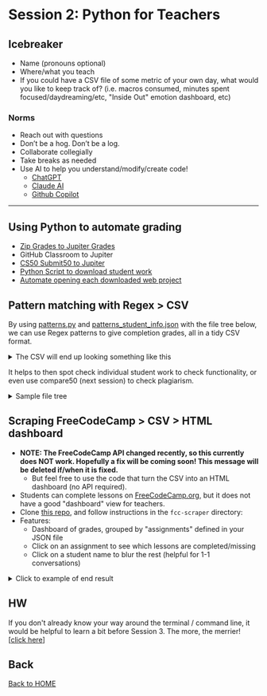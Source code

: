 # Session 2: Python for Teachers

## Icebreaker

* Name (pronouns optional)
* Where/what you teach
* If you could have a CSV file of some metric of your own day, what would you like to keep track of? (i.e. macros consumed, minutes spent focused/daydreaming/etc, "Inside Out" emotion dashboard, etc)

### Norms

* Reach out with questions
* Don’t be a hog. Don’t be a log.
* Collaborate collegially
* Take breaks as needed
* Use AI to help you understand/modify/create code!
  * [ChatGPT](https://chatgpt.com/)
  * [Claude AI](https://claude.ai/)
  * [Github Copilot](https://github.com/features/copilot)

---

## Using Python to automate grading

* [Zip Grades to Jupiter Grades](zip_to_jupiter.py)
* GitHub Classroom to Jupiter
* [CS50 Submit50 to Jupiter](submit50_to_jupiter.py)
* [Python Script to download student work](download_student_work.py)
* [Automate opening each downloaded web project](open_student_websites.py) 

## Pattern matching with Regex > CSV

By using [patterns.py](patterns.py) and [patterns_student_info.json](patterns_student_info.json) with the file tree below, we can use Regex patterns to give completion grades, all in a tidy CSV format. 

<details>

<summary>The CSV will end up looking something like this</summary>

![](img/patterns_sample_csv.png)

</details>

It helps to then spot check individual student work to check functionality, or even use compare50 (next session) to check plagiarism.

<details>

<summary>Sample file tree</summary>

```
├── github-classroom
│   ├── cs101-2027
│   │   └── web-design-03-12-2025-08-19-37
│   │       ├── student1234
│   │       │   └── 01-basics
│   │       │       ├── index.html
│   │       │       └── style.css
│   │       ├── student5678
│   │       │   └── 01-basics
│   │       │       ├── index.html
│   │       │       └── style.css
│   │       └── student9012
│   │           └── 01-basics
│   │               ├── index.html
│   │               └── style.css
│   └── cs102-2026
│       └── p5js-04-03-2025-09-14-06
│           ├── studentA
│           │   └── shapes
│           │       ├── index.html
│           │       └── sketch.js
│           ├── studentB
│           │   └── shapes
│           │       ├── index.html
│           │       └── sketch.js
│           └── studentC
│               └── shapes
│                   ├── index.html
│                   └── sketch.js
└── patterns
    ├── cs101info.json
    ├── cs102info.json
    └── patterns.py
```



</details>



## Scraping FreeCodeCamp > CSV > HTML dashboard

* **NOTE: The FreeCodeCamp API changed recently, so this currently does NOT work. Hopefully a fix will be coming soon! This message will be deleted if/when it is fixed.**
  * But feel free to use the code that turn the CSV into an HTML dashboard (no API required).
* Students can complete lessons on [FreeCodeCamp.org](http://freecodecamp.org), but it does not have a good "dashboard" view for teachers.
* Clone [this repo](https://github.com/bmuellerhstat/grading/tree/main/fcc-scraper), and follow instructions in the `fcc-scraper` directory:
* Features:
  * Dashboard of grades, grouped by "assignments" defined in your JSON file
  * Click on an assignment to see which lessons are completed/missing
  * Click on a student name to blur the rest (helpful for 1-1 conversations)

<details>

<summary>Click to example of end result</summary>

![](img/fcc-scraper.png)

</details>

## HW

If you don't already know your way around the terminal / command line, it would be helpful to learn a bit before Session 3. The more, the merrier! [[click here](../README.md#suggested-hw-before-session-3-terminal-basics)]


## Back

[Back to HOME](../README.md)
